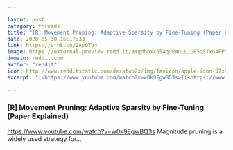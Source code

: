```yaml
---

layout: post
category: threads
title: "[R] Movement Pruning: Adaptive Sparsity by Fine-Tuning (Paper Explained)"
date: 2020-05-30 16:17:33
link: https://vrhk.co/2ApQTo4
image: https://external-preview.redd.it/aYqdboxX554qUPWnLL1G85oSTxGAFPOc8727TdMZtLQ.jpg?width=480&height=251.308900524&auto=webp&crop=480:251.308900524,smart&s=316c787c02a9a5ad77a6f067a38ea116b6f7a236
domain: reddit.com
author: "reddit"
icon: http://www.redditstatic.com/desktop2x/img/favicon/apple-icon-57x57.png
excerpt: "[<https://www.youtube.com/watch?v=w0k9EgwBQ3s>](<https://www.youtube.com/watch?v=w0k9EgwBQ3s>) Magnitude pruning is a widely used strategy for..."

---
```


### [R] Movement Pruning: Adaptive Sparsity by Fine-Tuning (Paper Explained)

[<https://www.youtube.com/watch?v=w0k9EgwBQ3s>](<https://www.youtube.com/watch?v=w0k9EgwBQ3s>) Magnitude pruning is a widely used strategy for...